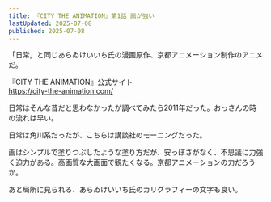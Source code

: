 ```yaml
---
title: 『CITY THE ANIMATION』第1話 画が強い
lastUpdated: 2025-07-08 
published: 2025-07-08
---
```



「日常」と同じあらゐけいいち氏の漫画原作、京都アニメーション制作のアニメだ。

『CITY THE ANIMATION』公式サイト  
https://city-the-animation.com/

日常はそんな昔だと思わなかったが調べてみたら2011年だった。おっさんの時の流れは早い。

日常は角川系だったが、こちらは講談社のモーニングだった。

画はシンプルで塗りつぶしたような塗り方だが、安っぽさがなく、不思議に力強く迫力がある。高画質な大画面で観たくなる。京都アニメーションの力だろうか。

あと局所に見られる、あらゐけいいち氏のカリグラフィーの文字も良い。
